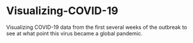 # Visualizing-COVID-19
Visualizing COVID-19 data from the first several weeks of the outbreak to see at what point this virus became a global pandemic.
